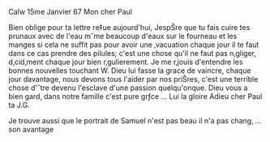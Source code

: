  Calw 15me Janvier 67
Mon cher Paul

Bien oblige pour ta lettre re‡ue aujourd'hui, JespŠre que tu fais cuire tes prunaux avec de l'eau mˆme beaucoup d'eaux sur le fourneau et les manges si cela ne suffit pas pour avoir une ‚vacuation chaque jour il te faut dans ce cas prendre des pilules; c'est une chose qu'il ne faut pas n‚gliger, d‚cid‚ment chaque jour bien r‚gulierement. Je me r‚jouis d'entendre les bonnes nouvelles touchant W. Dieu lui fasse la grace de vaincre, chaque jour davantage, nous devons tous l'aider par nos priŠres, c'est une terrible chose d'ˆtre devenu l'esclave d'une passion quelqu'onque. Dieu vous a bien gard‚ dans notre famille c'est pure grƒce … Lui la gloire 
Adieu cher Paul ta J.G.

Je trouve aussi que le portrait de Samuel n'est pas beau il n'a pas chang‚ … son avantage
